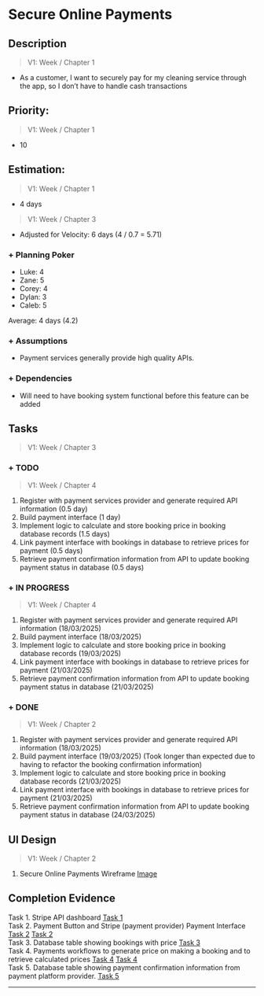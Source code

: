 # Secure Online Payments

## Description  

>   V1: Week / Chapter 1 
- As a customer, I want to securely pay for my cleaning service through the app, so I don’t have to handle cash transactions 

## Priority:  

>   V1: Week / Chapter 1 
- 10


## Estimation:  

>   V1: Week / Chapter 1
- 4 days  

>   V1: Week / Chapter 3
- Adjusted for Velocity: 6 days (4 / 0.7 = 5.71)
  
### + Planning Poker  

- Luke: 4
- Zane: 5  
- Corey: 4  
- Dylan: 3
- Caleb: 5

Average: 4 days (4.2) 

### + Assumptions  

- Payment services generally provide high quality APIs.


### + Dependencies

- Will need to have booking system functional before this feature can be added

## Tasks  
>   V1: Week / Chapter 3

   
### + TODO
>   V1: Week / Chapter 4
1. Register with payment services provider and generate required API information (0.5 day)
2. Build payment interface (1 day)
3. Implement logic to calculate and store booking price in booking database records (1.5 days)
4. Link payment interface with bookings in database to retrieve prices for payment (0.5 days)
5. Retrieve payment confirmation information from API to update booking payment status in database (0.5 days)
### + IN PROGRESS 
>   V1: Week / Chapter 4
1. Register with payment services provider and generate required API information (18/03/2025)
2. Build payment interface (18/03/2025)
3. Implement logic to calculate and store booking price in booking database records (19/03/2025)
4. Link payment interface with bookings in database to retrieve prices for payment (21/03/2025)
5. Retrieve payment confirmation information from API to update booking payment status in database (21/03/2025)
### + DONE
>   V1: Week / Chapter 2
1. Register with payment services provider and generate required API information (18/03/2025)
2. Build payment interface (19/03/2025) (Took longer than expected due to having to refactor the booking confirmation information)
3. Implement logic to calculate and store booking price in booking database records (21/03/2025)
4. Link payment interface with bookings in database to retrieve prices for payment (21/03/2025)
5. Retrieve payment confirmation information from API to update booking payment status in database (24/03/2025)

## UI Design  

>   V1: Week / Chapter 2  

1. Secure Online Payments Wireframe [Image](/images/ui_design/Secure_Online_Payments_Wireframe.png)


## Completion Evidence 
Task 1. Stripe API dashboard [Task 1](images/iteration2_completion_evidence/MyClean_Stripe_Payment.png)  
Task 2. Payment Button and Stripe (payment provider) Payment Interface [Task 2](images/iteration2_completion_evidence/Pay_Now_Interface.png) [Task 2](images/iteration2_completion_evidence/MyClean_Stripe_Payment.png)  
Task 3. Database table showing bookings with price [Task 3](images/iteration2_completion_evidence/Payment_Confirmation_Database.png)  
Task 4. Payments workflows to generate price on making a booking and to retrieve calculated prices [Task 4](images/iteration2_completion_evidence/PaymentWorkflows.png) [Task 4](images/iteration2_completion_evidence/Price_Calculation.png)  
Task 5. Database table showing payment confirmation information from payment platform provider. [Task 5](images/iteration2_completion_evidence/Payment_Confirmation_Database.png)  

--- 
